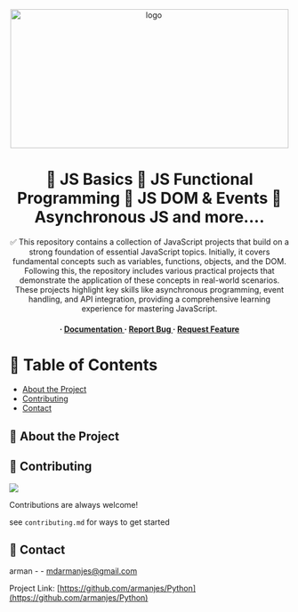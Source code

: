 <div align='center'>

<img src=https://img-c.udemycdn.com/course/480x270/5450776_0385.jpg alt="logo" width=500 height=250 />

<h1>🚀 JS Basics 🚀 JS Functional Programming 🚀 JS DOM & Events 🚀 Asynchronous JS and more....</h1>
<p>✅ This repository contains a collection of JavaScript projects that build on a strong foundation of essential JavaScript topics. Initially, it covers fundamental concepts such as variables, functions, objects, and the DOM. Following this, the repository includes various practical projects that demonstrate the application of these concepts in real-world scenarios. These projects highlight key skills like asynchronous programming, event handling, and API integration, providing a comprehensive learning experience for mastering JavaScript.</p>

<h4> <span> · </span> <a href="https://github.com/Arman/JavaScript/blob/master/README.md"> Documentation </a> <span> · </span> <a href="https://github.com/Arman/JavaScript/issues"> Report Bug </a> <span> · </span> <a href="https://github.com/Arman/JavaScript/issues"> Request Feature </a> </h4>


</div>

# :notebook_with_decorative_cover: Table of Contents

- [About the Project](#star2-about-the-project)
- [Contributing](#wave-contributing)
- [Contact](#handshake-contact)


## :star2: About the Project

## :wave: Contributing

<a href="https://github.com/armanjes/Python/graphs/contributors"> <img src="https://contrib.rocks/image?repo=Louis3797/awesome-readme-template" /> </a>

Contributions are always welcome!

see `contributing.md` for ways to get started

## :handshake: Contact

arman - - mdarmanjes@gmail.com

Project Link: [https://github.com/armanjes/Python](https://github.com/armanjes/Python)
